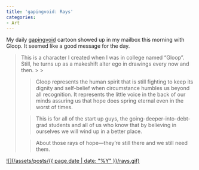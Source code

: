 ```yaml
---
title: 'gapingvoid: Rays'
categories:
- Art
---
```


My daily [gapingvoid](http://gapingvoid.com/) cartoon showed up in my mailbox this morning with Gloop. It seemed like a good message for the day.

<blockquote>
This is a character I created when I was in college named “Gloop”. Still, he turns up as a makeshift alter ego in drawings every now and then.
> 
> 

> 
> Gloop represents the human spirit that is still fighting to keep its dignity and self-belief when circumstance humbles us beyond all recognition. It represents the little voice in the back of our minds assuring us that hope does spring eternal even in the worst of times.
> 
> 

> 
> This is for all of the start up guys, the going-deeper-into-debt-grad students and all of us who know that by believing in ourselves we will wind up in a better place.
> 
> 

> 
> About those rays of hope—they’re still there and we still need them.

> 
> </blockquote>

[![](/assets/posts/{{ page.date | date: "%Y" }}/rays.gif)](http://www.gapingvoidgallery.com/gallerycubegrenades-rays-p-1957.html)
